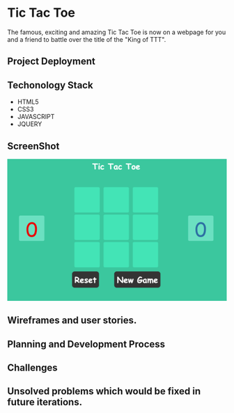 <!-- md -> markdown -->
<!-- Github markdown -->

# Tic Tac Toe
The famous, exciting and amazing Tic Tac Toe is now on a webpage for you and a friend to battle over the title of the "King of TTT".

## Project Deployment

<!-- Tech list -->
## Techonology Stack
* HTML5
* CSS3
* JAVASCRIPT
* JQUERY

## ScreenShot
<!-- Image -->
![webpageImage](./images/WebpageImage.png)

## Wireframes and user stories.

## Planning and Development Process


## Challenges

## Unsolved problems which would be fixed in future iterations.
